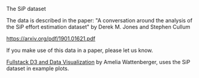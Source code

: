 The SiP dataset

The data is described in the paper:
"A conversation around the analysis of the SiP effort estimation dataset" by Derek M. Jones and Stephen Cullum

https://arxiv.org/pdf/1901.01621.pdf

If you make use of this data in a paper, please let us know.

[Fullstack D3 and Data Visualization](https://wattenberger.com/blog/d3-interactive-charts) by Amelia Wattenberger, uses the SiP dataset in example plots.

